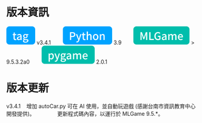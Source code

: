 # 版本資訊

![tag-chip](/assets/icons/tag.svg) v3.4.1&nbsp;&nbsp;&nbsp;&nbsp;&nbsp;&nbsp;&nbsp;&nbsp;![python-chip](/assets/icons/python.svg) 3.9&nbsp;&nbsp;&nbsp;&nbsp;&nbsp;&nbsp;&nbsp;&nbsp;![mlgame-chip](/assets/icons/mlGame.svg) > 9.5.3.2a0&nbsp;&nbsp;&nbsp;&nbsp;&nbsp;&nbsp;&nbsp;&nbsp;![pygame-chip](/assets/icons/pygame.svg) 2.0.1

# 版本更新

v3.4.1&nbsp;&nbsp;&nbsp;&nbsp;增加 autoCar.py 可在 AI 使用，並自動玩遊戲 (感謝台南市資訊教育中心開發提供)。
&nbsp;&nbsp;&nbsp;&nbsp;&nbsp;&nbsp;&nbsp;&nbsp;&nbsp;&nbsp;&nbsp;&nbsp;&nbsp;&nbsp;更新程式碼內容，以運行於 MLGame 9.5.\*。
